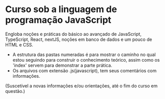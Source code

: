 # Curso sob a linguagem de programação JavaScript
 Engloba noções e práticas do básico ao avançado de JavaScript, TypeScript, React, nextJS, noções em banco de dados e um pouco de HTML e CSS.

- A estrutura das pastas numeradas é para mostrar o caminho no qual estou seguindo para construir o conhecimento teórico, assim como os 'index' servem para demonstrar a parte prática.
- Os arquivos com extensão .js(javascript), tem seus comentários com informações.

(Suscetível a novas informações e/ou orientações, até o fim do curso em questão.)
